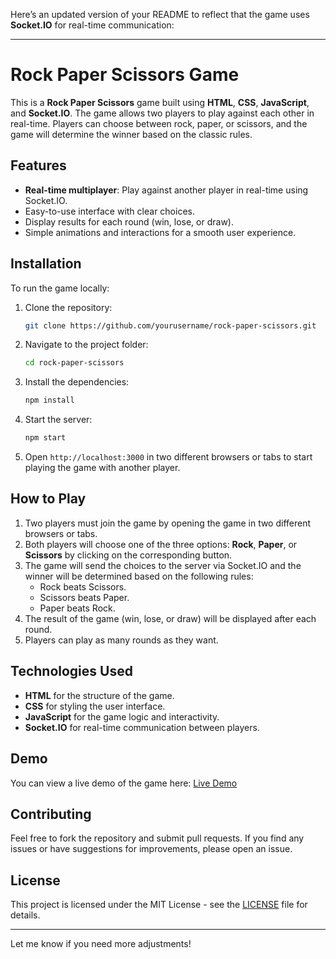 Here’s an updated version of your README to reflect that the game uses **Socket.IO** for real-time communication:

---

# Rock Paper Scissors Game

This is a **Rock Paper Scissors** game built using **HTML**, **CSS**, **JavaScript**, and **Socket.IO**. The game allows two players to play against each other in real-time. Players can choose between rock, paper, or scissors, and the game will determine the winner based on the classic rules.

## Features
- **Real-time multiplayer**: Play against another player in real-time using Socket.IO.
- Easy-to-use interface with clear choices.
- Display results for each round (win, lose, or draw).
- Simple animations and interactions for a smooth user experience.

## Installation

To run the game locally:

1. Clone the repository:
   ```bash
   git clone https://github.com/yourusername/rock-paper-scissors.git
   ```
2. Navigate to the project folder:
   ```bash
   cd rock-paper-scissors
   ```
3. Install the dependencies:
   ```bash
   npm install
   ```
4. Start the server:
   ```bash
   npm start
   ```
5. Open `http://localhost:3000` in two different browsers or tabs to start playing the game with another player.

## How to Play

1. Two players must join the game by opening the game in two different browsers or tabs.
2. Both players will choose one of the three options: **Rock**, **Paper**, or **Scissors** by clicking on the corresponding button.
3. The game will send the choices to the server via Socket.IO and the winner will be determined based on the following rules:
   - Rock beats Scissors.
   - Scissors beats Paper.
   - Paper beats Rock.
4. The result of the game (win, lose, or draw) will be displayed after each round.
5. Players can play as many rounds as they want.

## Technologies Used
- **HTML** for the structure of the game.
- **CSS** for styling the user interface.
- **JavaScript** for the game logic and interactivity.
- **Socket.IO** for real-time communication between players.

## Demo

You can view a live demo of the game here: [Live Demo](https://your-demo-link.com)

## Contributing

Feel free to fork the repository and submit pull requests. If you find any issues or have suggestions for improvements, please open an issue.

## License

This project is licensed under the MIT License - see the [LICENSE](LICENSE) file for details.

---

Let me know if you need more adjustments!
